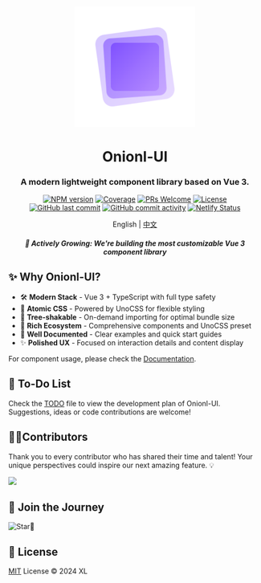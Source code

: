 <div align="center">
  <img src="./public/logo4x.png" alt="onionl-ui logo" style="width: 240px;" />

  <h1>Onionl-UI</h1>

  <h3>A modern lightweight component library based on Vue 3.</h3>

[![NPM version](https://img.shields.io/npm/v/onionl-ui.svg)](https://npmjs.org/package/onionl-ui)
[![Coverage](https://img.shields.io/codecov/c/github/Onion-L/onionl-ui)](https://codecov.io/gh/Onion-L/onionl-ui)
[![PRs Welcome](https://img.shields.io/badge/PRs-welcome-brightgreen.svg)](https://makeapullrequest.com)
[![License](https://img.shields.io/github/license/Onion-L/onionl-ui)](https://github.com/Onion-L/onionl-ui/blob/main/LICENSE)
[![GitHub last commit](https://img.shields.io/github/last-commit/Onion-L/onionl-ui.svg?style=flat-square&logo=github&logoColor=white)](https://github.com/Onion-L/onionl-ui/commits/main)
[![GitHub commit activity](https://img.shields.io/github/commit-activity/m/Onion-L/onionl-ui?style=flat-square&logo=github&logoColor=white)](https://github.com/Onion-L/onionl-ui/graphs/commit-activity)
[![Netlify Status](https://api.netlify.com/api/v1/badges/44e21111-2865-4ba2-9d30-b40d2b10ea32/deploy-status)](https://app.netlify.com/sites/onionl-ui/deploys)

English | [中文](./README-zh.md)

<h5>🌱 Actively Growing: We're building the most customizable Vue 3 component library</h5>

</div>

## ✨ Why Onionl-UI?

- 🛠️ **Modern Stack** - Vue 3 + TypeScript with full type safety
- 🎨 **Atomic CSS** - Powered by UnoCSS for flexible styling
- 🚀 **Tree-shakable** - On-demand importing for optimal bundle size
- 💎 **Rich Ecosystem** - Comprehensive components and UnoCSS preset
- 📖 **Well Documented** - Clear examples and quick start guides
- ✨ **Polished UX** - Focused on interaction details and content display

For component usage, please check the [Documentation](https://onionl-ui.netlify.app/).

## 📝 To-Do List

Check the [TODO](./TODO.md) file to view the development plan of Onionl-UI. Suggestions, ideas or code contributions are welcome!

## 🧑‍💻Contributors

Thank you to every contributor who has shared their time and talent! Your unique perspectives could inspire our next amazing feature. 💡

<a href="https://github.com/Onion-L/onionl-ui/graphs/contributors">
  <img src="https://contrib.rocks/image?repo=Onion-L/onionl-ui" />
</a>

## 🌟 Join the Journey

![Star🌟](https://api.star-history.com/svg?repos=Onion-L/onionl-ui&type=Date)

## 📄 License

[MIT](./LICENSE) License © 2024 XL
